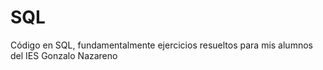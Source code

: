 SQL
===

Código en SQL, fundamentalmente ejercicios resueltos para mis alumnos del IES Gonzalo Nazareno
